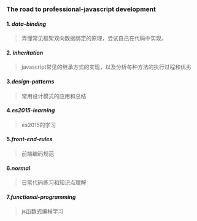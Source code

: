 ### __The road to professional-javascript development__  
#### 1. _data-binding_  
>弄懂常见框架双向数据绑定的原理，尝试自己在代码中实现。  
#### 2. _inheritation_  
>javascript常见的继承方式的实现，以及分析每种方法的执行过程和优劣  
#### 3._design-patterns_  
>常用设计模式的应用和总结  
#### 4._es2015-learning_  
>es2015的学习  
#### 5._front-end-rules_  
>前端编码规范  
#### 6._normal_  
>日常代码练习和知识点理解  
#### 7._functional-programming_  
>js函数式编程学习  
